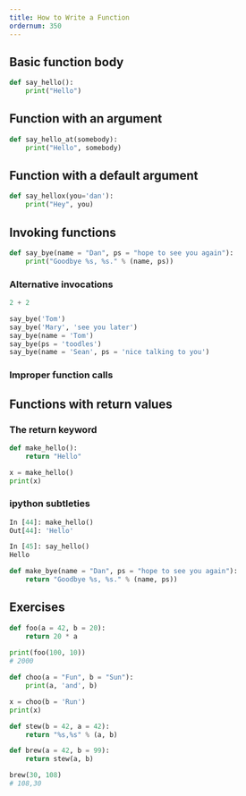 ```yaml
---
title: How to Write a Function
ordernum: 350
---
```




## Basic function body

~~~py
def say_hello():
    print("Hello")
~~~

## Function with an argument

~~~py
def say_hello_at(somebody):
    print("Hello", somebody)
~~~

## Function with a default argument

~~~py
def say_hellox(you='dan'):
    print("Hey", you)
~~~


## Invoking functions

~~~py
def say_bye(name = "Dan", ps = "hope to see you again"):
    print("Goodbye %s, %s." % (name, ps))

~~~


### Alternative invocations


~~~py
2 + 2

say_bye('Tom')
say_bye('Mary', 'see you later')
say_bye(name = 'Tom')
say_bye(ps = 'toodles')
say_bye(name = 'Sean', ps = 'nice talking to you')
~~~


### Improper function calls



## Functions with return values


### The return keyword

~~~py
def make_hello():
    return "Hello"

x = make_hello()
print(x)
~~~


### ipython subtleties

~~~py
In [44]: make_hello()
Out[44]: 'Hello'

In [45]: say_hello()
Hello
~~~




~~~py
def make_bye(name = "Dan", ps = "hope to see you again"):
    return "Goodbye %s, %s." % (name, ps))
~~~



## Exercises

~~~py
def foo(a = 42, b = 20):
    return 20 * a
    
print(foo(100, 10))
# 2000
~~~

~~~py
def choo(a = "Fun", b = "Sun"):
    print(a, 'and', b)

x = choo(b = 'Run')
print(x)
~~~


~~~py
def stew(b = 42, a = 42):
    return "%s,%s" % (a, b)

def brew(a = 42, b = 99):
    return stew(a, b)

brew(30, 108)
# 108,30
~~~
